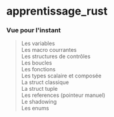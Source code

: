 # apprentissage_rust

### Vue pour l'instant

> Les variables  
> Les macro courrantes  
> Les structures de contrôles  
> Les boucles  
> Les fonctions  
> Les types scalaire et composée  
> La struct classique  
> La struct tuple  
> Les references (pointeur manuel)  
> Le shadowing  
> Les enums  
